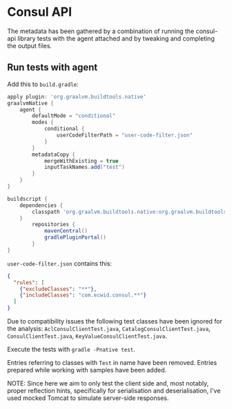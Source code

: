 # Consul API

The metadata has been gathered by a combination of running the consul-api library tests with the agent attached and
by tweaking and completing the output files.

## Run tests with agent

Add this to `build.gradle`:

```groovy
apply plugin: 'org.graalvm.buildtools.native'
graalvmNative {
	agent {
		defaultMode = "conditional"
		modes {
			conditional {
				userCodeFilterPath = "user-code-filter.json"
			}
		}
		metadataCopy {
			mergeWithExisting = true
			inputTaskNames.add("test")
		}
	}
}

buildscript {
	dependencies {
		classpath 'org.graalvm.buildtools.native:org.graalvm.buildtools.native.gradle.plugin:0.9.14'
	}
		repositories {
			mavenCentral()
			gradlePluginPortal()
		}
}
```

`user-code-filter.json` contains this:

```json
{
  "rules": [
	{"excludeClasses": "**"},
	{"includeClasses": "com.ecwid.consul.**"}
  ]
}
```
Due to compatibility issues the following test classes have been ignored for the analysis: `AclConsulClientTest.java`, `CatalogConsulClientTest.java`, `ConsulClientTest.java`, `KeyValueConsulClientTest.java`.

Execute the tests with `gradle -Pnative test`.

Entries referring to classes with `Test` in name have been removed. Entries prepared while working with samples have been added.

NOTE: Since here we aim to only test the client side and, most notably, proper reflection hints, specifically for serialisation and deserialisation, I've used mocked Tomcat to simulate server-side responses.

